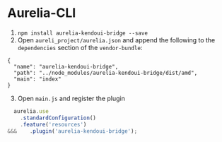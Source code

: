 # Aurelia-CLI
1. `npm install aurelia-kendoui-bridge --save`
2. Open `aureli_project/aurelia.json` and append the following to the `dependencies` section of the `vendor-bundle`:

```
{
  "name": "aurelia-kendoui-bridge",
  "path": "../node_modules/aurelia-kendoui-bridge/dist/amd",
  "main": "index"
}
```
3. Open `main.js` and register the plugin

```javascript
  aurelia.use
    .standardConfiguration()
    .feature('resources')
&&&    .plugin('aurelia-kendoui-bridge');
```